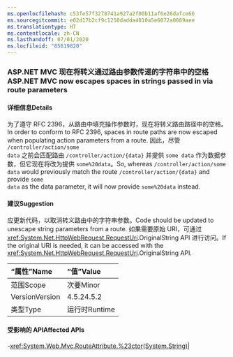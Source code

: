 ```yaml
---
ms.openlocfilehash: c53fe57f3278741a927a2f00b11af6e26dafce66
ms.sourcegitcommit: e02d17b2cf9c1258dadda4810a5e6072a0089aee
ms.translationtype: HT
ms.contentlocale: zh-CN
ms.lasthandoff: 07/01/2020
ms.locfileid: "85619820"
---
```

### <a name="aspnet-mvc-now-escapes-spaces-in-strings-passed-in-via-route-parameters"></a><span data-ttu-id="e4999-101">ASP.NET MVC 现在将转义通过路由参数传递的字符串中的空格</span><span class="sxs-lookup"><span data-stu-id="e4999-101">ASP.NET MVC now escapes spaces in strings passed in via route parameters</span></span>

#### <a name="details"></a><span data-ttu-id="e4999-102">详细信息</span><span class="sxs-lookup"><span data-stu-id="e4999-102">Details</span></span>

<span data-ttu-id="e4999-103">为了遵守 RFC 2396，从路由中填充操作参数时，现在将转义路由路径中的空格。</span><span class="sxs-lookup"><span data-stu-id="e4999-103">In order to conform to RFC 2396, spaces in route paths are now escaped when populating action parameters from a route.</span></span> <span data-ttu-id="e4999-104">因此，尽管 <code>/controller/action/some data</code> 之前会匹配路由 <code>/controller/action/{data}</code> 并提供 <code>some data</code> 作为数据参数，但它现在将改为提供 <code>some%20data</code>。</span><span class="sxs-lookup"><span data-stu-id="e4999-104">So, whereas  <code>/controller/action/some data</code> would previously match the route <code>/controller/action/{data}</code> and provide <code>some data</code> as the data parameter, it will now provide <code>some%20data</code> instead.</span></span>

#### <a name="suggestion"></a><span data-ttu-id="e4999-105">建议</span><span class="sxs-lookup"><span data-stu-id="e4999-105">Suggestion</span></span>

<span data-ttu-id="e4999-106">应更新代码，以取消转义路由中的字符串参数。</span><span class="sxs-lookup"><span data-stu-id="e4999-106">Code should be updated to unescape string parameters from a route.</span></span> <span data-ttu-id="e4999-107">如果需要原始 URI，可通过 <xref:System.Net.HttpWebRequest.RequestUri>.OriginalString API 进行访问。</span><span class="sxs-lookup"><span data-stu-id="e4999-107">If the original URI is needed, it can be accessed with the <xref:System.Net.HttpWebRequest.RequestUri>.OriginalString API.</span></span>

| <span data-ttu-id="e4999-108">“属性”</span><span class="sxs-lookup"><span data-stu-id="e4999-108">Name</span></span>    | <span data-ttu-id="e4999-109">“值”</span><span class="sxs-lookup"><span data-stu-id="e4999-109">Value</span></span>       |
|:--------|:------------|
| <span data-ttu-id="e4999-110">范围</span><span class="sxs-lookup"><span data-stu-id="e4999-110">Scope</span></span>   |<span data-ttu-id="e4999-111">次要</span><span class="sxs-lookup"><span data-stu-id="e4999-111">Minor</span></span>|
|<span data-ttu-id="e4999-112">Version</span><span class="sxs-lookup"><span data-stu-id="e4999-112">Version</span></span>|<span data-ttu-id="e4999-113">4.5.2</span><span class="sxs-lookup"><span data-stu-id="e4999-113">4.5.2</span></span>|
|<span data-ttu-id="e4999-114">类型</span><span class="sxs-lookup"><span data-stu-id="e4999-114">Type</span></span>|<span data-ttu-id="e4999-115">运行时</span><span class="sxs-lookup"><span data-stu-id="e4999-115">Runtime</span></span>

#### <a name="affected-apis"></a><span data-ttu-id="e4999-116">受影响的 API</span><span class="sxs-lookup"><span data-stu-id="e4999-116">Affected APIs</span></span>

-<xref:System.Web.Mvc.RouteAttribute.%23ctor(System.String)></li></ul>|
